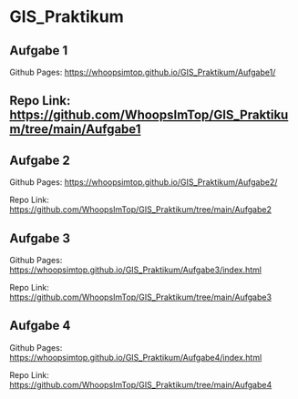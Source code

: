 # GIS_Praktikum

## Aufgabe 1

Github Pages: https://whoopsimtop.github.io/GIS_Praktikum/Aufgabe1/

Repo Link: https://github.com/WhoopsImTop/GIS_Praktikum/tree/main/Aufgabe1
---

## Aufgabe 2 

Github Pages: https://whoopsimtop.github.io/GIS_Praktikum/Aufgabe2/

Repo Link: https://github.com/WhoopsImTop/GIS_Praktikum/tree/main/Aufgabe2

## Aufgabe 3 

Github Pages: https://whoopsimtop.github.io/GIS_Praktikum/Aufgabe3/index.html

Repo Link: https://github.com/WhoopsImTop/GIS_Praktikum/tree/main/Aufgabe3

## Aufgabe 4

Github Pages: https://whoopsimtop.github.io/GIS_Praktikum/Aufgabe4/index.html

Repo Link: https://github.com/WhoopsImTop/GIS_Praktikum/tree/main/Aufgabe4